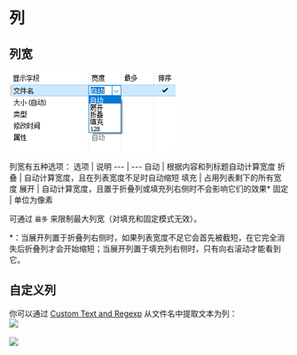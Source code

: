 # 列
## 列宽
![](images/列宽.png)

列宽有五种选项：
选项 | 说明
--- | ---
自动 | 根据内容和列标题自动计算宽度
折叠 | 自动计算宽度，且在列表宽度不足时自动缩短
填充 | 占用列表剩下的所有宽度
展开 | 自动计算宽度，且置于折叠列或填充列右侧时不会影响它们的效果\*
固定 | 单位为像素

可通过 `最多` 来限制最大列宽（对填充和固定模式无效）。

\*：当展开列置于折叠列右侧时，如果列表宽度不足它会首先被截短，在它完全消失后折叠列才会开始缩短；当展开列置于填充列右侧时，只有向右滚动才能看到它。

## 自定义列
你可以通过 [Custom Text and Regexp](https://resource.dopus.com/t/column-custom-text-and-regexp/18727) 从文件名中提取文本为列：  
![](https://resource.dopus.com/uploads/default/original/3X/4/7/47467dd5a3979f47f4388e6152c0160a44a4d984.PNG)

![](https://resource.dopus.com/uploads/default/original/3X/0/f/0f6f743e21fe61d6eea2e6fc3cc4c5eaf7cc93ec.PNG)